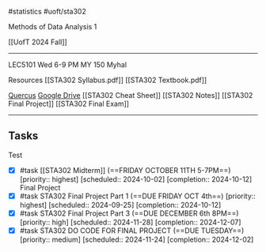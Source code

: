 #statistics #uoft/sta302

Methods of Data Analysis 1

[[UofT 2024 Fall]]

---
LEC5101
	Wed 6-9 PM
	MY 150
	Myhal

Resources
	[[STA302 Syllabus.pdf]]
	[[STA302 Textbook.pdf]]


[Quercus](https://q.utoronto.ca/courses/354754)
[Google Drive](https://drive.google.com/drive/folders/1iBUID8UFyH1gCMr0IEFZKe3i1WGu7VJa)
[[STA302 Cheat Sheet]]
[[STA302 Notes]]
[[STA302 Final Project]]
[[STA302 Final Exam]]


---
## Tasks
Test
- [x] #task [[STA302 Midterm]] (==FRIDAY OCTOBER 11TH 5-7PM==)  [priority:: highest]  [scheduled:: 2024-10-02]  [completion:: 2024-10-12]
Final Project
- [x] #task STA302 Final Project Part 1 (==DUE FRIDAY OCT 4th==)  [priority:: highest]  [scheduled:: 2024-09-25]  [completion:: 2024-10-12]
- [x] #task STA302 Final Project Part 3 (==DUE DECEMBER 6th 8PM==)  [priority:: high]  [scheduled:: 2024-11-28]  [completion:: 2024-12-07]
- [x] #task STA302 DO CODE FOR FINAL PROJECT (==DUE TUESDAY==)  [priority:: medium]  [scheduled:: 2024-11-24]  [completion:: 2024-12-02]